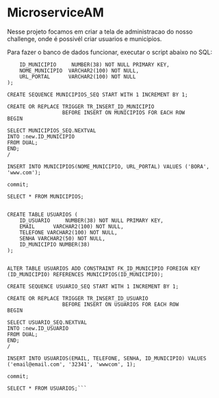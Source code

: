 # MicroserviceAM

Nesse projeto focamos em criar a tela de administracao do nosso challenge, onde é possivél criar usuarios e municipios. 

Para fazer o banco de dados funcionar, executar o script abaixo no SQL:

```CREATE TABLE MUNICIPIOS (
    ID_MUNICIPIO     NUMBER(38) NOT NULL PRIMARY KEY,
    NOME_MUNICIPIO  VARCHAR2(100) NOT NULL,
    URL_PORTAL      VARCHAR2(100) NOT NULL
);

CREATE SEQUENCE MUNICIPIOS_SEQ START WITH 1 INCREMENT BY 1;

CREATE OR REPLACE TRIGGER TR_INSERT_ID_MUNICIPIO
                  BEFORE INSERT ON MUNICIPIOS FOR EACH ROW       
BEGIN
 
SELECT MUNICIPIOS_SEQ.NEXTVAL
INTO :new.ID_MUNICIPIO
FROM DUAL;
END;
/

INSERT INTO MUNICIPIOS(NOME_MUNICIPIO, URL_PORTAL) VALUES ('BORA', 'www.com');

commit;

SELECT * FROM MUNICIPIOS;


CREATE TABLE USUARIOS (
    ID_USUARIO     NUMBER(38) NOT NULL PRIMARY KEY,
    EMAIL      VARCHAR2(100) NOT NULL,
    TELEFONE VARCHAR2(100) NOT NULL,
    SENHA VARCHAR2(50) NOT NULL,
    ID_MUNICIPIO NUMBER(38)
);


ALTER TABLE USUARIOS ADD CONSTRAINT FK_ID_MUNICIPIO FOREIGN KEY (ID_MUNICIPIO) REFERENCES MUNICIPIOS(ID_MUNICIPIO); 

CREATE SEQUENCE USUARIO_SEQ START WITH 1 INCREMENT BY 1;

CREATE OR REPLACE TRIGGER TR_INSERT_ID_USUARIO
                  BEFORE INSERT ON USUARIOS FOR EACH ROW       
BEGIN
 
SELECT USUARIO_SEQ.NEXTVAL
INTO :new.ID_USUARIO
FROM DUAL;
END;
/

INSERT INTO USUARIOS(EMAIL, TELEFONE, SENHA, ID_MUNICIPIO) VALUES ('email@email.com', '32341', 'wwwcom', 1);

commit;

SELECT * FROM USUARIOS;```

